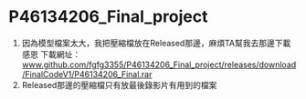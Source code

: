 # P46134206_Final_project

1. 因為模型檔案太大，我把壓縮檔放在Released那邊，麻煩TA幫我去那邊下載感恩 下載網址：www.github.com/fgfg3355/P46134206_Final_project/releases/download/FinalCodeV1/P46134206_Final.rar
2. Released那邊的壓縮檔只有放最後錄影片有用到的檔案
